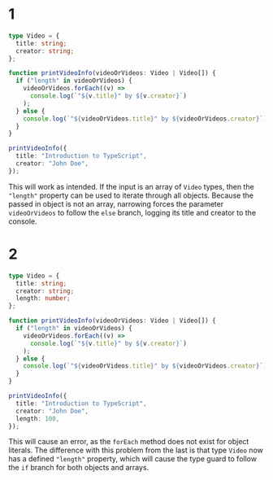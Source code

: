 # 1

```ts
type Video = {
  title: string;
  creator: string;
};

function printVideoInfo(videoOrVideos: Video | Video[]) {
  if ("length" in videoOrVideos) {
    videoOrVideos.forEach((v) =>
      console.log(`"${v.title}" by ${v.creator}`)
    );
  } else {
    console.log(`"${videoOrVideos.title}" by ${videoOrVideos.creator}`);
  }
}

printVideoInfo({
  title: "Introduction to TypeScript",
  creator: "John Doe",
});
```

This will work as intended. If the input is an array of `Video` types, then the `"length"` property can be used to iterate through all objects. Because the passed in object is not an array, narrowing forces the parameter `videoOrVideos` to follow the `else` branch, logging its title and creator to the console.

# 2

```ts
type Video = {
  title: string;
  creator: string;
  length: number;
};

function printVideoInfo(videoOrVideos: Video | Video[]) {
  if ("length" in videoOrVideos) {
    videoOrVideos.forEach((v) =>
      console.log(`"${v.title}" by ${v.creator}`)
    );
  } else {
    console.log(`"${videoOrVideos.title}" by ${videoOrVideos.creator}`);
  }
}

printVideoInfo({
  title: "Introduction to TypeScript",
  creator: "John Doe",
  length: 100,
});
```

This will cause an error, as the `forEach` method does not exist for object literals. The difference with this problem from the last is that type `Video` now has a defined `"length"` property, which will cause the type guard to follow the `if` branch for both objects and arrays.